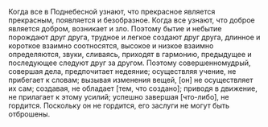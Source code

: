 Когда все в Поднебесной узнают, что прекрасное является прекрасным, появляется и безобразное. Когда все узнают, что доброе является добром, возникает и зло. Поэтому бытие и небытие порождают друг друга, трудное и легкое создают друг друга, длинное и короткое взаимно соотносятся, высокое и низкое взаимно определяются, звуки, сливаясь, приходят в гармонию, предыдущее и последующее следуют друг за другом. Поэтому совершенномудрый, совершая дела, предпочитает недеяние; осуществляя учение, не прибегает к словам; вызывая изменения вещей, [он] не осуществляет их сам; создавая, не обладает [тем, что создано]; приводя в движение, не прилагает к этому усилий; успешно завершая [что-либо], не гордится. Поскольку он не гордится, его заслуги не могут быть отброшены.
